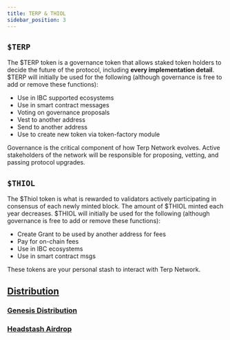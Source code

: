 ```yaml
---
title: TERP & THIOL
sidebar_position: 3
---
```

## `$TERP`

The $TERP token is a governance token that allows staked token holders to decide the future of the protocol, including **every implementation detail**. $TERP will initially be used for the following (although governance is free to add or remove these functions):

- Use in IBC supported ecosystems
- Use in smart contract messages 
- Voting on governance proposals 
- Vest to another address 
- Send to another address
- Use to create new token via token-factory module

Governance is the critical component of how Terp Network evolves. Active stakeholders of the network will be responsible for proposing, vetting, and passing protocol upgrades.

## `$THIOL`

The $Thiol token is what is rewarded to validators actively participating in consensus of each newly minted block. The amount of $THIOL minted each year decreases. $THIOL will initially be used for the following (although governance is free to add or remove these functions):

- Create Grant to be used by another address for fees
- Pay for on-chain fees
- Use in IBC ecosystems
- Use in smart contract msgs

These tokens are your personal stash to interact with Terp Network. 


## [Distribution](/overview/category/airdrop-and-distribution)

### [Genesis Distribution](/overview/category/airdrop-and-distribution)

### [Headstash Airdrop](/overview/category/airdrop-and-distribution)
